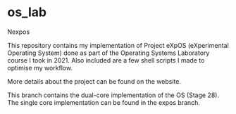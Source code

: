 # os_lab

Nexpos

This repository contains my implementation of Project eXpOS (eXperimental Operating System) done as part of the Operating Systems Laboratory course I took in 2021. Also included are a few shell scripts I made to optimise my workflow.

More details about the project can be found on the website.

This branch contains the dual-core implementation of the OS (Stage 28). The single core implementation can be found in the expos branch.
